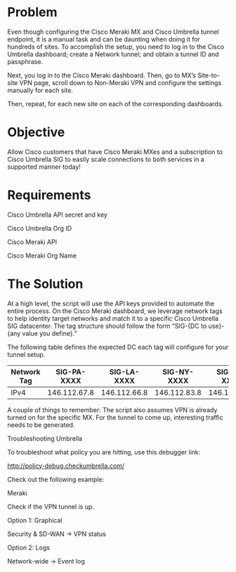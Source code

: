 # Problem

Even though configuring the Cisco Meraki MX and Cisco Umbrella tunnel endpoint, it is a manual task and can be daunting when doing it for hundreds of sites. To accomplish the setup, you need to log in to the Cisco Umbrella dashboard; create a Network tunnel; and obtain a tunnel ID and passphrase.


Next, you log in to the Cisco Meraki dashboard. Then, go to MX’s Site-to-site VPN page, scroll down to Non-Meraki VPN and configure the settings manually for each site. 


Then, repeat, for each new site on each of the corresponding dashboards.

# Objective

Allow Cisco customers that have Cisco Meraki MXes and a subscription to Cisco Umbrella SIG to easily scale connections to both services in a supported manner today!

# Requirements

Cisco Umbrella API secret and key

Cisco Umbrella Org ID

Cisco Meraki API

Cisco Meraki Org Name


# The Solution

At a high level, the script will use the API keys provided to automate the entire process. On the Cisco Meraki dashboard, we leverage network tags to help identity target networks and match it to a specific Cisco Umbrella SIG datacenter. The tag structure should follow the form “SIG-{DC to use}-{any value you define}.”





The following table defines the expected DC each tag will configure for your tunnel setup.


Network Tag | SIG-PA-XXXX | SIG-LA-XXXX | SIG-NY-XXXX | SIG-VA-XXXX | SIG-UK-XXXX | SIG-DE-XXXX | SIG-SG-XXXX | SIG-JP-XXXX | SIG-SYD-XXXX | SIG-ME-XXXX 
--- | --- | --- | --- |--- |--- |--- |--- |--- |--- |--- 
IPv4 | 146.112.67.8 | 146.112.66.8 | 146.112.83.8 | 146.112.82.8 | 146.112.97.8 | 146.112.96.8 | 146.112.113.8 | 146.112.112.8 | 146.112.118.8 | 146.112.119.8 


A couple of things to remember:
The script also assumes VPN is already turned on for the specific MX.
For the tunnel to come up, interesting traffic needs to be generated.


Troubleshooting
Umbrella

To troubleshoot what policy you are hitting, use this debugger link:

http://policy-debug.checkumbrella.com/


Check out the following example:






Meraki

Check if the VPN tunnel is up.

Option 1: Graphical

Security & SD-WAN -> VPN status



Option 2: Logs

Network-wide -> Event log


